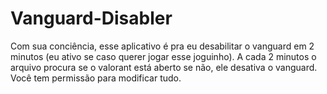# Vanguard-Disabler
Com sua conciência, esse aplicativo é pra eu desabilitar o vanguard em 2 minutos (eu ativo se caso querer jogar esse joguinho).
A cada 2 minutos o arquivo procura se o valorant está aberto se não, ele desativa o vanguard.
Você tem permissão para modificar tudo.
